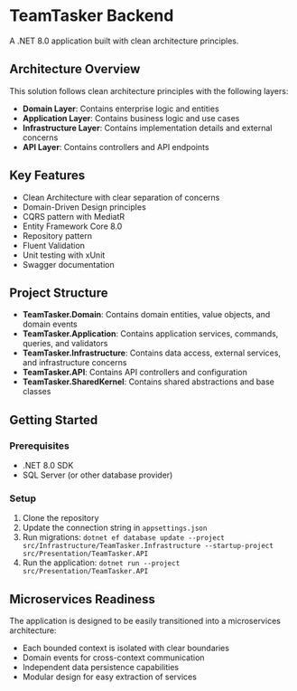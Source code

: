 # TeamTasker Backend

A .NET 8.0 application built with clean architecture principles.

## Architecture Overview

This solution follows clean architecture principles with the following layers:

- **Domain Layer**: Contains enterprise logic and entities
- **Application Layer**: Contains business logic and use cases
- **Infrastructure Layer**: Contains implementation details and external concerns
- **API Layer**: Contains controllers and API endpoints

## Key Features

- Clean Architecture with clear separation of concerns
- Domain-Driven Design principles
- CQRS pattern with MediatR
- Entity Framework Core 8.0
- Repository pattern
- Fluent Validation
- Unit testing with xUnit
- Swagger documentation

## Project Structure

- **TeamTasker.Domain**: Contains domain entities, value objects, and domain events
- **TeamTasker.Application**: Contains application services, commands, queries, and validators
- **TeamTasker.Infrastructure**: Contains data access, external services, and infrastructure concerns
- **TeamTasker.API**: Contains API controllers and configuration
- **TeamTasker.SharedKernel**: Contains shared abstractions and base classes

## Getting Started

### Prerequisites

- .NET 8.0 SDK
- SQL Server (or other database provider)

### Setup

1. Clone the repository
2. Update the connection string in `appsettings.json`
3. Run migrations: `dotnet ef database update --project src/Infrastructure/TeamTasker.Infrastructure --startup-project src/Presentation/TeamTasker.API`
4. Run the application: `dotnet run --project src/Presentation/TeamTasker.API`

## Microservices Readiness

The application is designed to be easily transitioned into a microservices architecture:

- Each bounded context is isolated with clear boundaries
- Domain events for cross-context communication
- Independent data persistence capabilities
- Modular design for easy extraction of services
